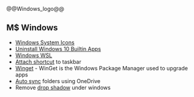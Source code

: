 @@Windows_logo@@

## M$ Windows

- [Windows System Icons](WindowsSystemFiles)
- [Uninstall Windows 10 Builtin Apps](UninstallWindows10BuiltinApps.ps1)
- [Windows WSL](wsl/)
- [Attach shortcut](attach_to_taskbar) to taskbar
- [Winget](Winget/) - WinGet is the Windows Package Manager used to upgrade apps
- [Auto sync](sync_folder_to_onedrive) folders using OneDrive
- Remove [drop shadow](drop_shadow) under windows
